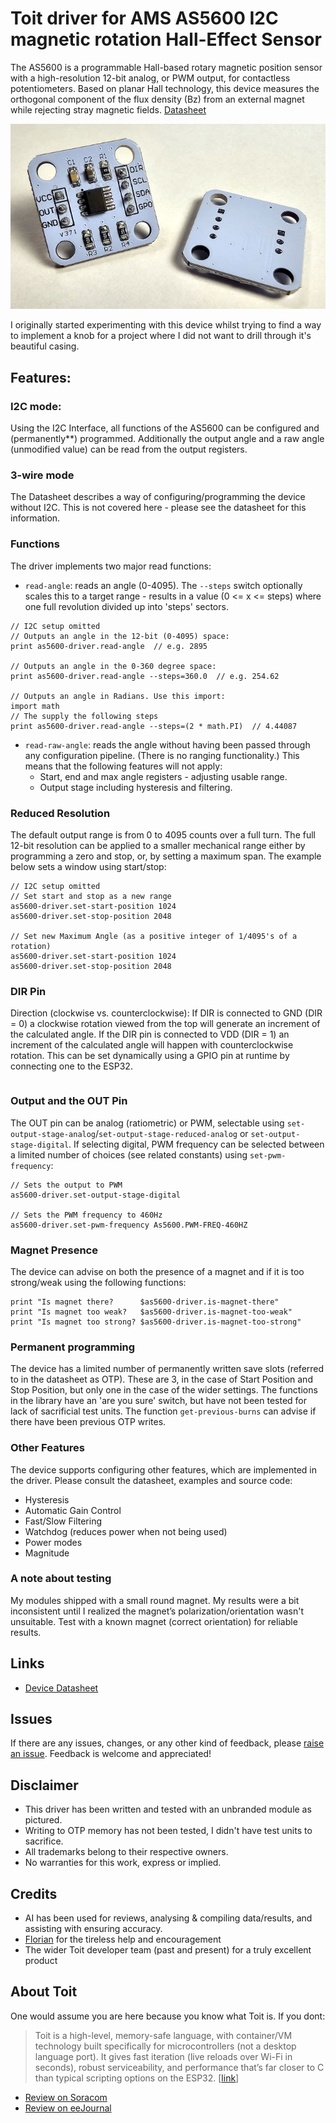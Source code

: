 # Toit driver for AMS AS5600 I2C magnetic rotation Hall-Effect Sensor

The AS5600 is a programmable Hall-based rotary magnetic position sensor with a
high-resolution 12-bit analog, or PWM output, for contactless potentiometers.
Based on planar Hall technology, this device measures the orthogonal component
of the flux density (Bz) from an external magnet while rejecting stray magnetic
fields. [Datasheet](https://files.seeedstudio.com/wiki/Grove-12-bit-Magnetic-Rotary-Position-Sensor-AS5600/res/Magnetic%20Rotary%20Position%20Sensor%20AS5600%20Datasheet.pdf)

![Front and back of an as5600](images/as5600.jpg)

I originally started experimenting with this device whilst trying to find a way
to implement a knob for a project where I did not want to drill through it's
beautiful casing.

## Features:

### I2C mode:
Using the I2C Interface, all functions of the AS5600 can be configured and
(permanently**) programmed. Additionally the output angle and a raw angle (unmodified
value) can be read from the output registers.

### 3-wire mode
The Datasheet describes a way of configuring/programming the device without I2C.
This is not covered here - please see the datasheet for this information.

### Functions
The driver implements two major read functions:
- `read-angle`: reads an angle (0-4095).  The `--steps` switch optionally scales
  this to a target range - results in a value (0 <= x <= steps) where one full
  revolution divided up into 'steps' sectors.
```Toit
// I2C setup omitted
// Outputs an angle in the 12-bit (0-4095) space:
print as5600-driver.read-angle  // e.g. 2895

// Outputs an angle in the 0-360 degree space:
print as5600-driver.read-angle --steps=360.0  // e.g. 254.62

// Outputs an angle in Radians. Use this import:
import math
// The supply the following steps
print as5600-driver.read-angle --steps=(2 * math.PI)  // 4.44087
```
- `read-raw-angle`: reads the angle without having been passed through any
  configuration pipeline.  (There is no ranging functionality.) This means that
  the following features will not apply:
  - Start, end and max angle registers - adjusting usable range.
  - Output stage including hysteresis and filtering.

### Reduced Resolution
The default output range is from 0 to 4095 counts over a full turn. The full
12-bit resolution can be applied to a smaller mechanical range either by
programming a zero and stop, or, by setting a maximum span.
The example below sets a window using start/stop:
```Toit
// I2C setup omitted
// Set start and stop as a new range
as5600-driver.set-start-position 1024
as5600-driver.set-stop-position 2048

// Set new Maximum Angle (as a positive integer of 1/4095's of a rotation)
as5600-driver.set-start-position 1024
as5600-driver.set-stop-position 2048
```

### DIR Pin
Direction (clockwise vs. counterclockwise): If DIR is connected to GND (DIR =
0) a clockwise rotation viewed from the top will generate an increment of the
calculated angle. If the DIR pin is connected to VDD (DIR = 1) an increment of
the calculated angle will happen with counterclockwise rotation.  This can be
set dynamically using a GPIO pin at runtime by connecting one to the ESP32.
```Toit

```

### Output and the OUT Pin
The OUT pin can be analog (ratiometric) or PWM, selectable using
`set-output-stage-analog`/`set-output-stage-reduced-analog` or
`set-output-stage-digital`.  If selecting digital, PWM frequency can be selected
between a limited number of choices (see related constants) using
`set-pwm-frequency`:
```Toit
// Sets the output to PWM
as5600-driver.set-output-stage-digital

// Sets the PWM frequency to 460Hz
as5600-driver.set-pwm-frequency As5600.PWM-FREQ-460HZ
```

### Magnet Presence
The device can advise on both the presence of a magnet and if it is too
strong/weak using the following functions:
```Toit
print "Is magnet there?      $as5600-driver.is-magnet-there"
print "Is magnet too weak?   $as5600-driver.is-magnet-too-weak"
print "Is magnet too strong? $as5600-driver.is-magnet-too-strong"
```

### Permanent programming
The device has a limited number of permanently written save slots (referred to
in the datasheet as OTP).  These are 3, in the case of Start Position and Stop
Position, but only one in the case of the wider settings.  The functions in the
library have an 'are you sure' switch, but have not been tested for lack of
sacrificial test units.  The function `get-previous-burns` can advise if there
have been previous OTP writes.

### Other Features
The device supports configuring other features, which are implemented in the
driver.  Please consult the datasheet, examples and source code:
- Hysteresis
- Automatic Gain Control
- Fast/Slow Filtering
- Watchdog (reduces power when not being used)
- Power modes
- Magnitude

### A note about testing
My modules shipped with a small round magnet.  My results were a bit
inconsistent until I realized the magnet’s polarization/orientation wasn't
unsuitable. Test with a known magnet (correct orientation) for reliable results.

## Links
- [Device
  Datasheet](https://files.seeedstudio.com/wiki/Grove-12-bit-Magnetic-Rotary-Position-Sensor-AS5600/res/Magnetic%20Rotary%20Position%20Sensor%20AS5600%20Datasheet.pdf)

## Issues
If there are any issues, changes, or any other kind of feedback, please
[raise an issue](https://github.com/milkmansson/toit-as5600/issues). Feedback is
welcome and appreciated!

## Disclaimer
- This driver has been written and tested with an unbranded module as pictured.
- Writing to OTP memory has not been tested, I didn't have test units to
  sacrifice.
- All trademarks belong to their respective owners.
- No warranties for this work, express or implied.

## Credits
- AI has been used for reviews, analysing & compiling data/results, and
  assisting with ensuring accuracy.
- [Florian](https://github.com/floitsch) for the tireless help and encouragement
- The wider Toit developer team (past and present) for a truly excellent product

## About Toit
One would assume you are here because you know what Toit is.  If you dont:
> Toit is a high-level, memory-safe language, with container/VM technology built
> specifically for microcontrollers (not a desktop language port). It gives fast
> iteration (live reloads over Wi-Fi in seconds), robust serviceability, and
> performance that’s far closer to C than typical scripting options on the
> ESP32. [[link](https://toitlang.org/)]
- [Review on Soracom](https://soracom.io/blog/internet-of-microcontrollers-made-easy-with-toit-x-soracom/)
- [Review on eeJournal](https://www.eejournal.com/article/its-time-to-get-toit)
